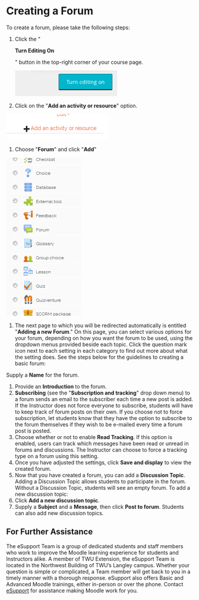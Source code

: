 # Creating a Forum

To create a forum, please take the following steps:

1. Click the "

   **Turn Editing On**

   " button in the top-right corner of your course page.

   ![](../.gitbook/assets/edit-on-moodle-3.gif)

2. Click on the "**Add an activity or resource**" option.

![](../.gitbook/assets/activity-or-resource-moodle-3.gif)

1. Choose "**Forum**" and click "**Add**"

![](../.gitbook/assets/choose-forum-moodle-3.gif)

1. The next page to which you will be redirected automatically is entitled "**Adding a new Forum**." On this page, you can select various options for your forum, depending on how you want the forum to be used, using the dropdown menus provided beside each topic. Click the question mark icon next to each setting in each category to find out more about what the setting does. See the steps below for the guidelines to creating a basic forum:

Supply a **Name** for the forum.

1. Provide an **Introduction** to the forum.
2. **Subscribing** \(see the "**Subscription and tracking**" drop down menu\) to a forum sends an email to the subscriber each time a new post is added. If the Instructor does not force everyone to subscribe, students will have to keep track of forum posts on their own. If you choose not to force subscription, let students know that they have the option to subscribe to the forum themselves if they wish to be e-mailed every time a forum post is posted.
3. Choose whether or not to enable **Read Tracking**. If this option is enabled, users can track which messages have been read or unread in forums and discussions. The Instructor can choose to force a tracking type on a forum using this setting.
4. Once you have adjusted the settings, click **Save and display** to view the created forum.
5. Now that you have created a forum, you can add a **Discussion Topic**. Adding a Discussion Topic allows students to participate in the forum. Without a Discussion Topic, students will see an empty forum. To add a new discussion topic:
6. Click **Add a new discussion topic**.
7. Supply a **Subject** and a **Message**, then click **Post to forum**. Students can also add new discussion topics.

## For Further Assistance

The eSupport Team is a group of dedicated students and staff members who work to improve the Moodle learning experience for students and Instructors alike. A member of TWU Extension, the eSupport Team is located in the Northwest Building of TWU’s Langley campus. Whether your question is simple or complicated, a Team member will get back to you in a timely manner with a thorough response. eSupport also offers Basic and Advanced Moodle trainings, either in-person or over the phone. Contact [eSupport](https://trinitywestern.teamdynamix.com/TDClient/Requests/ServiceDet?ID=16141) for assistance making Moodle work for you.


